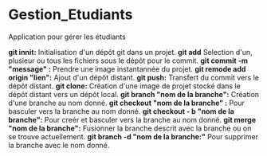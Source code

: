 # Gestion_Etudiants
Application  pour gérer les étudiants


**git innit:**
Initialisation d'un dépôt git dans un projet.
**git add**
Selection d'un, plusieur ou tous les fichiers sous le dépôt pour le commit.
**git commit -m "message" :**
Prendre une image instantannée du projet.
**git remode add origin "lien":**
Ajout d'un dépôt distant.
**git push:** 
Transfert du commit vers le dépôt distant.
**git clone:**
Création d'une image de projet stocké dans le dépôt distant vers un dépôt local.
**git branch "nom de la branche":**
Création d'une branche au nom donné.
**git checkout "nom de la branche" :**
Pour basculer vers la branche au nom donné.
**git checkout - b "nom de la branche":**
Pour creér et basculer vers la branche au nom donné.
**git merge "nom de la branche":**
Fusionner la branche descrit avec la branche ou on se trouve actuellement.
**git branch -d "nom de la branche:"**
Pour supprimer la branche avec le nom donné.
